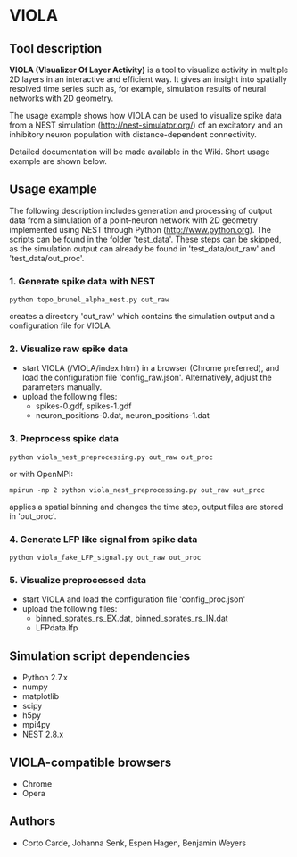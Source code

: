 # VIOLA

## Tool description

**VIOLA (VIsualizer Of Layer Activity)**
is a tool to visualize activity in multiple 2D layers in an interactive and
efficient way. It gives an insight into spatially resolved time series
such as, for example, simulation results of neural networks with 2D geometry.

The usage example shows how VIOLA can be used to visualize spike data from a
NEST simulation (http://nest-simulator.org/) of an excitatory and an
inhibitory neuron population with distance-dependent connectivity.

Detailed documentation will be made available in the Wiki. Short usage example
are shown below.

## Usage example
The following description includes generation and processing of output data from
a simulation of a point-neuron network with 2D geometry implemented using NEST
through Python (http://www.python.org). The scripts can be found in the folder
'test_data'. These steps can be skipped, as the simulation output can already
be found in 'test_data/out_raw' and 'test_data/out_proc'.

### 1. Generate spike data with NEST

    python topo_brunel_alpha_nest.py out_raw

creates a directory 'out_raw' which contains the simulation output and a
configuration file for VIOLA.

### 2. Visualize raw spike data

- start VIOLA (/VIOLA/index.html) in a browser (Chrome preferred), and load the
configuration file 'config_raw.json'. Alternatively, adjust the parameters
manually.
- upload the following files:
  - spikes-0.gdf, spikes-1.gdf
  - neuron_positions-0.dat, neuron_positions-1.dat

### 3. Preprocess spike data

    python viola_nest_preprocessing.py out_raw out_proc

or with OpenMPI:

    mpirun -np 2 python viola_nest_preprocessing.py out_raw out_proc

applies a spatial binning and changes the time step, output files are stored in
'out_proc'.

### 4. Generate LFP like signal from spike data

    python viola_fake_LFP_signal.py out_raw out_proc

### 5. Visualize preprocessed data
- start VIOLA and load the configuration file 'config_proc.json'
- upload the following files:
  - binned_sprates_rs_EX.dat, binned_sprates_rs_IN.dat
  - LFPdata.lfp

## Simulation script dependencies

- Python 2.7.x
- numpy
- matplotlib
- scipy
- h5py
- mpi4py
- NEST 2.8.x

## VIOLA-compatible browsers

- Chrome
- Opera

## Authors

- Corto Carde, Johanna Senk, Espen Hagen, Benjamin Weyers

